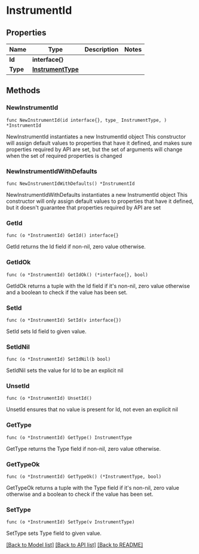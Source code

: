 # InstrumentId

## Properties

Name | Type | Description | Notes
------------ | ------------- | ------------- | -------------
**Id** | **interface{}** |  | 
**Type** | [**InstrumentType**](InstrumentType.md) |  | 

## Methods

### NewInstrumentId

`func NewInstrumentId(id interface{}, type_ InstrumentType, ) *InstrumentId`

NewInstrumentId instantiates a new InstrumentId object
This constructor will assign default values to properties that have it defined,
and makes sure properties required by API are set, but the set of arguments
will change when the set of required properties is changed

### NewInstrumentIdWithDefaults

`func NewInstrumentIdWithDefaults() *InstrumentId`

NewInstrumentIdWithDefaults instantiates a new InstrumentId object
This constructor will only assign default values to properties that have it defined,
but it doesn't guarantee that properties required by API are set

### GetId

`func (o *InstrumentId) GetId() interface{}`

GetId returns the Id field if non-nil, zero value otherwise.

### GetIdOk

`func (o *InstrumentId) GetIdOk() (*interface{}, bool)`

GetIdOk returns a tuple with the Id field if it's non-nil, zero value otherwise
and a boolean to check if the value has been set.

### SetId

`func (o *InstrumentId) SetId(v interface{})`

SetId sets Id field to given value.


### SetIdNil

`func (o *InstrumentId) SetIdNil(b bool)`

 SetIdNil sets the value for Id to be an explicit nil

### UnsetId
`func (o *InstrumentId) UnsetId()`

UnsetId ensures that no value is present for Id, not even an explicit nil
### GetType

`func (o *InstrumentId) GetType() InstrumentType`

GetType returns the Type field if non-nil, zero value otherwise.

### GetTypeOk

`func (o *InstrumentId) GetTypeOk() (*InstrumentType, bool)`

GetTypeOk returns a tuple with the Type field if it's non-nil, zero value otherwise
and a boolean to check if the value has been set.

### SetType

`func (o *InstrumentId) SetType(v InstrumentType)`

SetType sets Type field to given value.



[[Back to Model list]](../README.md#documentation-for-models) [[Back to API list]](../README.md#documentation-for-api-endpoints) [[Back to README]](../README.md)


